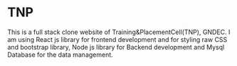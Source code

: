# TNP
 This is a full stack clone website of Training&PlacementCell(TNP), GNDEC. I am using  React js library for frontend development and for styling raw CSS and bootstrap library, Node js library for Backend development and Mysql Database for the data management.  
